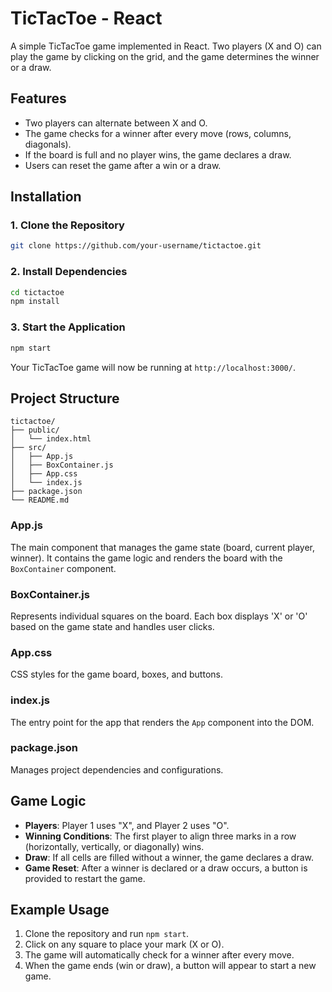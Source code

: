 # TicTacToe - React

A simple TicTacToe game implemented in React. Two players (X and O) can play the game by clicking on the grid, and the game determines the winner or a draw.

## Features
- Two players can alternate between X and O.
- The game checks for a winner after every move (rows, columns, diagonals).
- If the board is full and no player wins, the game declares a draw.
- Users can reset the game after a win or a draw.

## Installation

### 1. Clone the Repository

```bash
git clone https://github.com/your-username/tictactoe.git
```

### 2. Install Dependencies

```bash
cd tictactoe
npm install
```

### 3. Start the Application

```bash
npm start
```

Your TicTacToe game will now be running at `http://localhost:3000/`.

## Project Structure

```
tictactoe/
├── public/
│   └── index.html
├── src/
│   ├── App.js
│   ├── BoxContainer.js
│   ├── App.css
│   └── index.js
├── package.json
└── README.md
```

### **App.js**
The main component that manages the game state (board, current player, winner). It contains the game logic and renders the board with the `BoxContainer` component.

### **BoxContainer.js**
Represents individual squares on the board. Each box displays 'X' or 'O' based on the game state and handles user clicks.

### **App.css**
CSS styles for the game board, boxes, and buttons.

### **index.js**
The entry point for the app that renders the `App` component into the DOM.

### **package.json**
Manages project dependencies and configurations.

## Game Logic

- **Players**: Player 1 uses "X", and Player 2 uses "O".
- **Winning Conditions**: The first player to align three marks in a row (horizontally, vertically, or diagonally) wins.
- **Draw**: If all cells are filled without a winner, the game declares a draw.
- **Game Reset**: After a winner is declared or a draw occurs, a button is provided to restart the game.

## Example Usage

1. Clone the repository and run `npm start`.
2. Click on any square to place your mark (X or O).
3. The game will automatically check for a winner after every move.
4. When the game ends (win or draw), a button will appear to start a new game.
